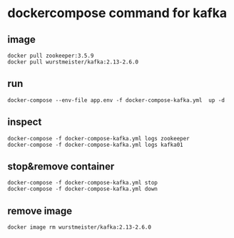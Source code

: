 # dockercompose command for kafka

## image
```
docker pull zookeeper:3.5.9
docker pull wurstmeister/kafka:2.13-2.6.0
```

## run
```
docker-compose --env-file app.env -f docker-compose-kafka.yml  up -d
```

## inspect
```
docker-compose -f docker-compose-kafka.yml logs zookeeper
docker-compose -f docker-compose-kafka.yml logs kafka01
```

## stop&remove container
```
docker-compose -f docker-compose-kafka.yml stop
docker-compose -f docker-compose-kafka.yml down
```

## remove image
```
docker image rm wurstmeister/kafka:2.13-2.6.0
```
